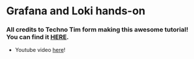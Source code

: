 # Grafana and Loki hands-on

### All credits to Techno Tim form making this awesome tutorial! You can find it [HERE](https://docs.technotim.live/posts/grafana-loki/).

- Youtube video [here](https://www.youtube.com/watch?v=h_GGd7HfKQ8)!